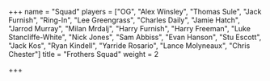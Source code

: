 +++
name = "Squad"
players = ["OG", "Alex Winsley", "Thomas Sule", "Jack Furnish", "Ring-In", "Lee Greengrass", "Charles Daily", "Jamie Hatch", "Jarrod Murray", "Milan Mrdalj", "Harry Furnish", "Harry Freeman", "Luke Stancliffe-White", "Nick Jones", "Sam Abbiss", "Evan Hanson", "Stu Escott", "Jack Kos", "Ryan Kindell", "Yarride Rosario", "Lance Molyneaux", "Chris Chester"]
title = "Frothers Squad"
weight = 2

+++
